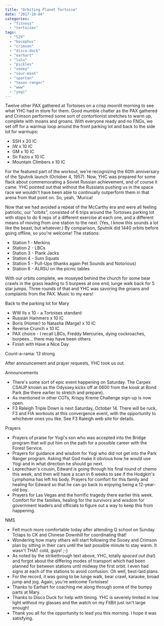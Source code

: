 ```yaml
---
title: "Orbiting Planet Tortoise"
date: "2017-10-04"
categories: 
  - "fitness"
  - "tortoises"
tags: 
  - "529"
  - "bocephus"
  - "crimson"
  - "disco-duck"
  - "earhart"
  - "lulu"
  - "pickles"
  - "sooey"
  - "sour-mash"
  - "spartan"
  - "texas-ranger"
  - "www"
  - "yogi"
---
```


Twelve other PAX gathered at Tortoises on a crisp moonlit morning to see what YHC had in store for them. Good mumble chatter as the PAX gathered and Crimson performed some sort of contortionist stretches to warm up, complete with moans and groans. With everyone ready and no FNGs, we set off for a warmup loop around the front parking lot and back to the side lot for warmups:

- SSH x 20 IC
- IW x 10 IC
- GM x 10 IC
- Sir Fazio x 10 IC
- Mountain Climbers x 10 IC

For the featured part of the workout, we're recognizing the 60th anniversary of the Sputnik launch (October 4, 1957). Now, YHC was prepared for some flack about commemorating a Soviet Russian achievement, and of course it came. YHC pointed out that without the Russians pushing us in the space race we wouldn't have been able to continually outperform them in that arena from that point on. So, yeah, 'Murica!

Now that we had avoided a repeat of the McCarthy era and were all feeling patriotic, our "orbits", consisted of 6 trips around the Tortoises parking lot with stops to do 6 reps of a different exercise at each one, and a different means of moving from one station to the next. (Yes, I know this sounds a lot like the beast, but whatever.) By comparison, Sputnik did 1440 orbits before going offline, so you're welcome! The stations:

- Station 1 - Merkins
- Station 2 - LBCs
- Station 3 - Plank Jacks
- Station 4 - Sum Squats
- Station 5 - Pull-Ups (thanks again Pet Sounds and Notorious)
- Station 6 - ALRSU on the picnic tables

With our orbits complete, we moseyed behind the church for some bear crawls in the grass leading to 5 burpees at one end; lunge walk back for 5 star jumps. Three rounds of that and YHC was savoring the groans and complaints from the PAX. Music to my ears!

Back to the parking lot for Mary

- WW IIs x 10 - a Tortoises standard
- Russian Hammers x 10 IC
- Boris (Homer) to Natasha (Marge) x 10 IC
- Reverse Crunch x 10 IC
- PAX choice - I recall LBCs, Freddy Mercuries, dying cockroaches, burpees... there may have been others
- Finish with Have a Nice Day

Count-a-rama: 13 strong

After announcement and prayer requests, YHC took us out.

Announcements

- There's some sort of epic event happening on Saturday. The Carpex CSAUP known as the Odyssey kicks off at 0600 from the kiosk at Bond Park (be there earlier to stretch and prepare).
- As mentioned in other COTs, Krispy Kreme Challenge sign-up is now open.
- F3 Raleigh Triple Down is next Saturday, October 14. There will be ruck, F3 and FIA workouts at this convergence event, with the opportunity to whichever ones you like. See F3 Raleigh web site for details.

Prayers

- Prayers of praise for Yogi's son who was accepted into the Bridge program that will put him on the path for a possible career with the Forest Service.
- Prayers for guidance and wisdom for Yogi who did not get into the Park Ranger program. Asking that God make it obvious how he would use Yogi and in what direction he should go next.
- Leprechaun's cousin, Edward is going through his final round of chemo this week, and then will have a scan in 6 weeks to see if the Hodgkin's Lymphoma has left his body. Prayers for comfort for this family and healing for Edward so that he can go back to enjoying being a 12-year-old boy.
- Prayers for Las Vegas and the horrific tragedy there earlier this week. Comfort for the families, healing for the survivors and wisdom for government leaders and officials to figure out a way to keep this from happening.

NMS

- Felt much more comfortable today after attending Q school on Sunday. Tclaps to CK and Chinese Downhill for coordinating that!
- Wondering how many others will start following the Sooey and Crimson plan by sitting in their cars until the last possible minute to stay warm. It wasn't THAT cold, guys! ;-)
- As noted by the strikethrough text above, YHC, totally _spaced out_ (ha!) and forgot about the differing modes of transport which had been planned for between stations until midway the first orbit. I even had signs at each of the stations to avoid confusion. Oh well, best-laid plans.
- For the record, it was going to be lunge walk, bear crawl, karaoke, broad jump and jog. Again, you're welcome Tortoises!
- Thanks to Earhart for coaching me along through some of the bumpy parts at Mary.
- Thanks to Disco Duck for help with timing. YHC is severely limited in low light without my glasses and the watch on my FitBit just isn't large enough!
- Thank you all for the opportunity to lead you this morning. I hope it was satisfying.
